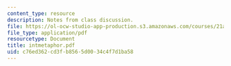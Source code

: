 ```yaml
---
content_type: resource
description: Notes from class discussion.
file: https://ol-ocw-studio-app-production.s3.amazonaws.com/courses/21a-212-myth-ritual-and-symbolism-spring-2004/c76ed362cd3fb8565d0034c4f7d1ba58_intmetaphor.pdf
file_type: application/pdf
resourcetype: Document
title: intmetaphor.pdf
uid: c76ed362-cd3f-b856-5d00-34c4f7d1ba58
---
```


